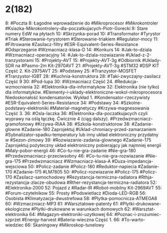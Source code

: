 
# 2(182)

8: #Poczta 
	8: Łagodne wprowadzenie do #Mikroprocesor #Mikrokontroler  #Ksiazka-Mikrokontrolery-dla-poczatkujacych-Piotr-Gorecki
	9: Stare numery EdW na płytach
10: #Skrzynka-porad 
	10: #Transformator #Tyrystor #Triak #Sterowanie-tyrystorem #Sterowanie-triakiem #Regulator-mocy 
	11: #Filtrowanie #Zasilacz-filtry #ESR-Equivalent-Series-Resistance #Odsprzeganie #Wzmacniacz-klasa-D 
14: #Konkurs 
	14: #Jak-to-dziala #Wzmacniacz-operacyjny 
	14: #Jak-to-dziala-rozwiazanie #Uklad-z-2-tranzystorami 
15: #Projekty-AVT 
	15: #Projekty-AVT-3g #Odbiornik #Uklady-SDR na #Pasmo-2m Kit-2970AVT
	21: #Projekty-AVT-3g #STM32 #DSP KIT Część 2. Kit-2975AVT
25: #Podstawy 
	25: #Tranzystor-MOSFET #Tranzystor-IGBT
28: #Kuchnia-konstruktora 
	28: #Taki-zwyczajny-zasilacz Część 9
30: #Pod-lupa 
	30: #Wzmacniacz Część 24. #Redukcja-wzmocnienia
32: #Elektronika-dla-informatykow 
	32: Elektronika (nie tylko) dla informatyków. #Elementy-i-uklady-elektroniczne-wokol-mikroprocesora Niedoskonałość kondensatorów. Wykład 1. #Kondensator-rzeczywisty #ESR-Equivalent-Series-Resistance 
34: #Podstawy 
	34: #Szkolne-podstawy-elektroniki #Material-magnetyczy #Krzywa-magnesowania Część 3.
36: #Osla-laczka 
	36: #Elektronika-dla-poczatkujacych czyli wyprawy na oślą łączkę. Ćwicznie 4 (ciąg dalszy). #Przedwzmacniacz-gramofonowy #Krzywa-RIAA 
38: #Szkola-konstruktorow 
	 38: #Zadanie-glowne #Zadanie-180 Zaprojektuj #Uklad-chroniacy-przed-zamarzaniem #Sybnalizator-spadku-temperatury lub inny układ elektroniczny przydatny w #Sezon-zimowy
	 39: #Rozwiazanie-zadania-glownego #Zadanie-175 Zaprojektuj pożyteczny układ elektroniczny pobierający jak najmniej energii #Maly-pobor-energii 
	 46: #Co-tu-nie-gra-zadanie #Nie-gra-180 #Przedwzmacniacz-przeciwsobny
	 46: #Co-tu-nie-gra-rozwiazanie #Nie-gra-175 #Przedwzmacniacz #Wzmacniacz-klasa-A #Duza-impedancja-wejsciowa 
	 50: #Policz-zadanie #Policz-180 #Reduktor-napiecia #Zadanie-170 #Zadanie-175 #LM7805 
	 50: #Policz-rozwiazanie #Policz-175 #Policz-170 #Zasilacz-samochodowy #Rezystancja-termiczna-radiatora #Rthja-rezystancja-zlacze-obudowa #Rther-rezystancja-termiczna-radiatora
52: #Elektronika-2000 
	52: Pojazd z #Radar-IR #Robot-mobilny Kit-2969AVT
55: #Forum-czytelnikow 
	55: Prosty #Podswietlacz #Dioda-LED-RGB 
	56: Osobista #Klimatyzacja-dwustrefowa
	58: #Plytka-pomocnicza-ATMEGA8
	60: #Wzmaczniacz-MP3 
61: #Warsztatowe-patenty 
	61: #Plytki-drukowane-ekologiczne #Plytki-drukowane w warunkach domowych 
	62: #Warsztat-elektronika 
64: #Magazyn-elektroniki-uzytkowej 
	64: #Poznac-i-zrozumiec-szprzet #Energy-harvest #Bateria-wieczna Część 1.
66: #To-warto-wiedziec
	66: Skaningowy #Mikroskop-tunelowy

